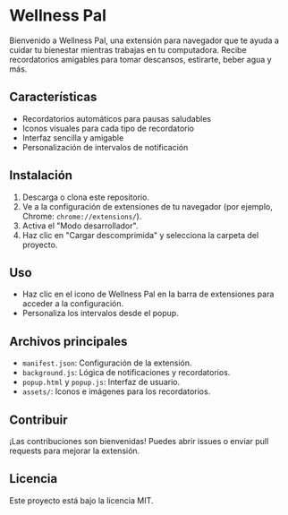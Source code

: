 # Wellness Pal

Bienvenido a Wellness Pal, una extensión para navegador que te ayuda a cuidar tu bienestar mientras trabajas en tu computadora. Recibe recordatorios amigables para tomar descansos, estirarte, beber agua y más.

## Características
- Recordatorios automáticos para pausas saludables
- Iconos visuales para cada tipo de recordatorio
- Interfaz sencilla y amigable
- Personalización de intervalos de notificación

## Instalación
1. Descarga o clona este repositorio.
2. Ve a la configuración de extensiones de tu navegador (por ejemplo, Chrome: `chrome://extensions/`).
3. Activa el "Modo desarrollador".
4. Haz clic en "Cargar descomprimida" y selecciona la carpeta del proyecto.

## Uso
- Haz clic en el icono de Wellness Pal en la barra de extensiones para acceder a la configuración.
- Personaliza los intervalos desde el popup.

## Archivos principales
- `manifest.json`: Configuración de la extensión.
- `background.js`: Lógica de notificaciones y recordatorios.
- `popup.html` y `popup.js`: Interfaz de usuario.
- `assets/`: Iconos e imágenes para los recordatorios.

## Contribuir
¡Las contribuciones son bienvenidas! Puedes abrir issues o enviar pull requests para mejorar la extensión.

## Licencia
Este proyecto está bajo la licencia MIT.

